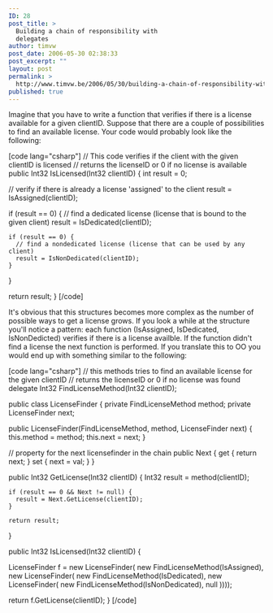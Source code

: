 ```yaml
---
ID: 28
post_title: >
  Building a chain of responsibility with
  delegates
author: timvw
post_date: 2006-05-30 02:38:33
post_excerpt: ""
layout: post
permalink: >
  http://www.timvw.be/2006/05/30/building-a-chain-of-responsibility-with-delegates/
published: true
---
```

<p>Imagine that you have to write a function that verifies if there is a license available for a given clientID. Suppose that there are a couple of possibilities to find an available license. Your code would probably look like the following:</p>

[code lang="csharp"]
// This code verifies if the client with the given clientID is licensed
// returns the licenseID or 0 if no license is available
public Int32 IsLicensed(Int32 clientID) {
  int result = 0;

  // verify if there is already a license 'assigned' to the client
  result = IsAssigned(clientID);

  if (result == 0) {
    // find a dedicated license (license that is bound to the given client)
    result = IsDedicated(clientID);

    if (result == 0) {
      // find a nondedicated license (license that can be used by any client)
      result = IsNonDedicated(clientID);
    }
  }

  return result;
}
[/code]

<p>It's obvious that this structures becomes more complex as the number of possible ways to get a license grows. If you look a while at the structure you'll notice a pattern: each function (IsAssigned, IsDedicated, IsNonDedicted) verifies if there is a license availble. If the function didn't find a license the next function is performed. If you translate this to OO you would end up with something similar to the following:</p>

[code lang="csharp"]
// this methods tries to find an available license for the given clientID
// returns the licenseID or 0 if no license was found
delegate Int32 FindLicenseMethod(Int32 clientID);

public class LicenseFinder {
  private FindLicenseMethod method;
  private LicenseFinder next;

  public LicenseFinder(FindLicenseMethod, method, LicenseFinder next) {
    this.method = method;
    this.next = next;
  }

  // property for the next licensefinder in the chain
  public Next {
    get { return next; }
    set { next = val; }
  }

  public Int32 GetLicense(Int32 clientID) {
    Int32 result = method(clientID);

    if (result == 0 && Next != null) {
      result = Next.GetLicense(clientID);
    }

    return result;
}

public Int32 IsLicensed(Int32 clientID) {

  LicenseFinder f = new LicenseFinder(
    new FindLicenseMethod(IsAssigned), new LicenseFinder(
    new FindLicenseMethod(IsDedicated), new LicenseFinder(
    new FindLicenseMethod(IsNonDedicated), null
  ))));

  return f.GetLicense(clientID);
}
[/code]